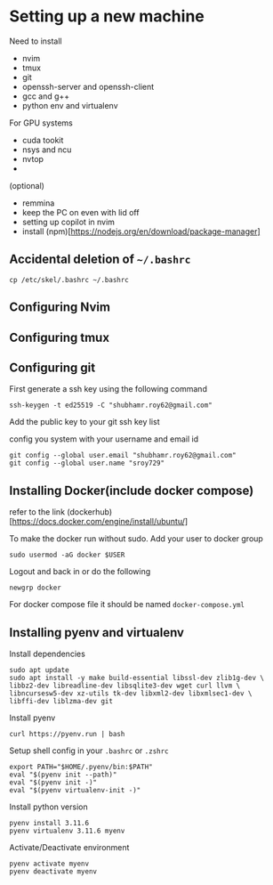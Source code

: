 # Setting up a new machine 
Need to install 
- nvim
- tmux
- git
- openssh-server and openssh-client
- gcc and g++
- python env and virtualenv

For GPU systems
- cuda tookit
- nsys and ncu
- nvtop
- 

(optional)
- remmina
- keep the PC on even with lid off
- setting up copilot in nvim
- install (npm)[https://nodejs.org/en/download/package-manager]

## Accidental deletion of `~/.bashrc`
```
cp /etc/skel/.bashrc ~/.bashrc
```


## Configuring Nvim 

## Configuring tmux

## Configuring git
First generate a ssh key using the following command 
```
ssh-keygen -t ed25519 -C "shubhamr.roy62@gmail.com"
```
Add the public key to your git ssh key list

config you system with your username and email id
```
git config --global user.email "shubhamr.roy62@gmail.com"
git config --global user.name "sroy729"
```

## Installing Docker(include docker compose)
refer to the link (dockerhub)[https://docs.docker.com/engine/install/ubuntu/]

To make the docker run without sudo.
Add your user to docker group
```
sudo usermod -aG docker $USER
```
Logout and back in or do the following
```
newgrp docker
```

For docker compose file it should be named `docker-compose.yml`

## Installing pyenv and virtualenv

Install dependencies
```
sudo apt update
sudo apt install -y make build-essential libssl-dev zlib1g-dev \
libbz2-dev libreadline-dev libsqlite3-dev wget curl llvm \
libncursesw5-dev xz-utils tk-dev libxml2-dev libxmlsec1-dev \
libffi-dev liblzma-dev git
```

Install pyenv
```
curl https://pyenv.run | bash
```

Setup shell config in your `.bashrc` or `.zshrc`

```
export PATH="$HOME/.pyenv/bin:$PATH"
eval "$(pyenv init --path)"
eval "$(pyenv init -)"
eval "$(pyenv virtualenv-init -)"
```

Install python version 
```
pyenv install 3.11.6
pyenv virtualenv 3.11.6 myenv
```

Activate/Deactivate environment
```
pyenv activate myenv
pyenv deactivate myenv
```

